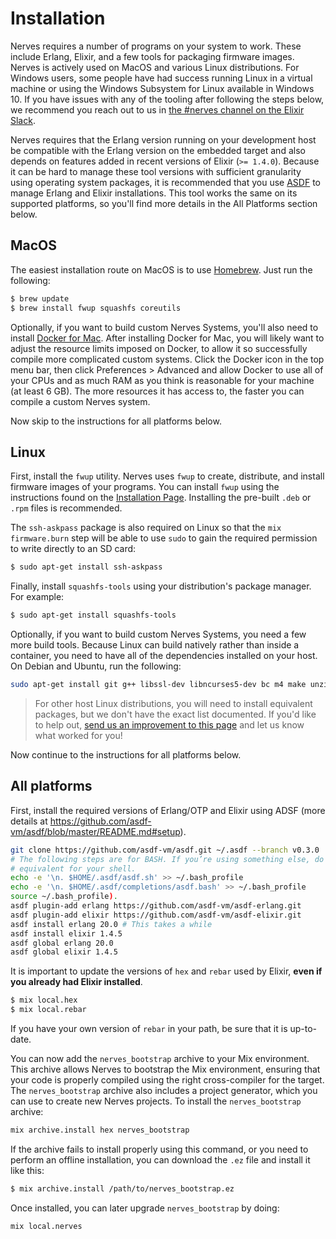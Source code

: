 # Installation

Nerves requires a number of programs on your system to work. These include
Erlang, Elixir, and a few tools for packaging firmware images. Nerves is
actively used on MacOS and various Linux distributions. For Windows users, some
people have had success running Linux in a virtual machine or using the Windows
Subsystem for Linux available in Windows 10. If you have issues with any of the
tooling after following the steps below, we recommend you reach out to us in
[the #nerves channel on the Elixir
Slack](https://elixir-slackin.herokuapp.com/).

Nerves requires that the Erlang version running on your development host be
compatible with the Erlang version on the embedded target and also depends on
features added in recent versions of Elixir (`>= 1.4.0`). Because it can be hard
to manage these tool versions with sufficient granularity using operating system
packages, it is recommended that you use [ASDF](https://github.com/asdf-vm/asdf)
to manage Erlang and Elixir installations. This tool works the same on its
supported platforms, so you'll find more details in the All Platforms section
below.

## MacOS

The easiest installation route on MacOS is to use [Homebrew](brew.sh).
Just run the following:

```bash
$ brew update
$ brew install fwup squashfs coreutils
```

Optionally, if you want to build custom Nerves Systems, you'll also need to
install [Docker for Mac](https://www.docker.com/docker-mac). After installing
Docker for Mac, you will likely want to adjust the resource limits imposed on
Docker, to allow it so successfully compile more complicated custom systems.
Click the Docker icon in the top menu bar, then click Preferences > Advanced and
allow Docker to use all of your CPUs and as much RAM as you think is reasonable
for your machine (at least 6 GB). The more resources it has access to, the
faster you can compile a custom Nerves system.

Now skip to the instructions for all platforms below.

## Linux

First, install the `fwup` utility. Nerves uses `fwup` to create, distribute, and
install firmware images of your programs. You can install `fwup` using the
instructions found on the [Installation
Page](https://github.com/fhunleth/fwup#installing). Installing the pre-built
`.deb` or `.rpm` files is recommended.

The `ssh-askpass` package is also required on Linux so that the `mix
firmware.burn` step will be able to use `sudo` to gain the required permission
to write directly to an SD card:

```bash
$ sudo apt-get install ssh-askpass
```

Finally, install `squashfs-tools` using your distribution's package manager.
For example:

```bash
$ sudo apt-get install squashfs-tools
```

Optionally, if you want to build custom Nerves Systems, you need a few more
build tools. Because Linux can build natively rather than inside a container,
you need to have all of the dependencies installed on your host. On Debian and
Ubuntu, run the following:

```bash
sudo apt-get install git g++ libssl-dev libncurses5-dev bc m4 make unzip cmake python
```

> For other host Linux distributions, you will need to install equivalent
> packages, but we don't have the exact list documented. If you'd like to help
> out, [send us an improvement to this
> page](https://github.com/nerves-project/nerves/blob/master/docs/Installation.md)
> and let us know what worked for you!

Now continue to the instructions for all platforms below.

## All platforms

First, install the required versions of Erlang/OTP and Elixir using ADSF (more
details at https://github.com/asdf-vm/asdf/blob/master/README.md#setup).

```bash
git clone https://github.com/asdf-vm/asdf.git ~/.asdf --branch v0.3.0
# The following steps are for BASH. If you’re using something else, do the
# equivalent for your shell.
echo -e '\n. $HOME/.asdf/asdf.sh' >> ~/.bash_profile
echo -e '\n. $HOME/.asdf/completions/asdf.bash' >> ~/.bash_profile
source ~/.bash_profile).
asdf plugin-add erlang https://github.com/asdf-vm/asdf-erlang.git
asdf plugin-add elixir https://github.com/asdf-vm/asdf-elixir.git
asdf install erlang 20.0 # This takes a while
asdf install elixir 1.4.5
asdf global erlang 20.0
asdf global elixir 1.4.5
```

It is important to update the versions of `hex` and `rebar` used by Elixir,
**even if you already had Elixir installed**.

```bash
$ mix local.hex
$ mix local.rebar
```

If you have your own version of `rebar` in your path, be sure that it is
up-to-date.

You can now add the `nerves_bootstrap` archive to your Mix environment. This
archive allows Nerves to bootstrap the Mix environment, ensuring that your code
is properly compiled using the right cross-compiler for the target. The
`nerves_bootstrap` archive also includes a project generator, which you can use
to create new Nerves projects. To install the `nerves_bootstrap` archive:

```bash
mix archive.install hex nerves_bootstrap
```

If the archive fails to install properly using this command, or you need to
perform an offline installation, you can download the `.ez` file and install it
like this:

```bash
$ mix archive.install /path/to/nerves_bootstrap.ez
```

Once installed, you can later upgrade `nerves_bootstrap` by doing:

```bash
mix local.nerves
```
